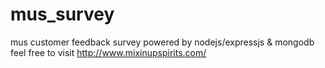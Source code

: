 # mus_survey
mus customer feedback survey powered by nodejs/expressjs & mongodb
feel free to visit http://www.mixinupspirits.com/
